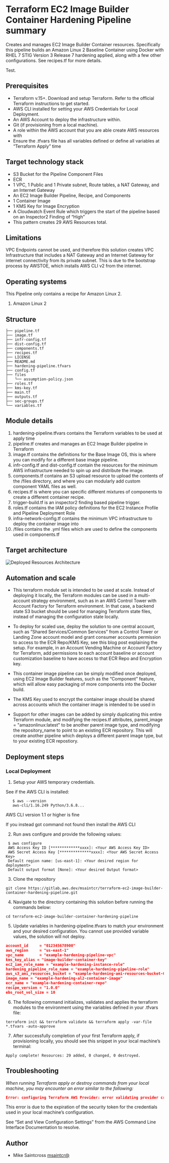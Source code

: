 # Terraform EC2 Image Builder Container Hardening Pipeline summary

Creates and manages EC2 Image Builder Container resources. Specifically this pipeline builds an Amazon Linux 2 Baseline Container using Docker with RHEL 7 STIG Version 3 Release 7 hardening applied, along with a few other configurations. See recipes.tf for more details.

Test.

## Prerequisites

* Terraform v.15+. Download and setup Terraform. Refer to the official Terraform instructions to get started.
* AWS CLI installed for setting your AWS Credentials for Local Deployment.
* An AWS Account to deploy the infrastructure within.
* Git (if provisioning from a local machine).
* A role within the AWS account that you are able create AWS resources with
* Ensure the .tfvars file has all variables defined or define all variables at “Terraform Apply” time

## Target technology stack  

* S3 Bucket for the Pipeline Component Files
* ECR
* 1 VPC, 1 Public and 1 Private subnet, Route tables, a NAT Gateway, and an Internet Gateway
* An EC2 Image Builder Pipeline, Recipe, and Components
* 1 Container Image
* 1 KMS Key for Image Encryption
* A Cloudwatch Event Rule which triggers the start of the pipeline based on an Inspector2 Finding of “High”
* This pattern creates 29 AWS Resources total.

## Limitations 

VPC Endpoints cannot be used, and therefore this solution creates VPC Infrastructure that includes a NAT Gateway and an Internet Gateway for internet connectivity from its private subnet. This is due to the bootstrap process by AWSTOE, which installs AWS CLI v2 from the internet.

## Operating systems

This Pipeline only contains a recipe for Amazon Linux 2.

1. Amazon Linux 2

## Structure

``` console
├── pipeline.tf
├── image.tf
├── infr-config.tf
├── dist-config.tf
├── components.tf
├── recipes.tf
├── LICENSE
├── README.md
├── hardening-pipeline.tfvars
├── config.tf
├── files
│   └── assumption-policy.json
├── roles.tf
├── kms-key.tf
├── main.tf
├── outputs.tf
├── sec-groups.tf
└── variables.tf
```

## Module details

1. hardening-pipeline.tfvars contains the Terraform variables to be used at apply time
2. pipeline.tf creates and manages an EC2 Image Builder pipeline in Terraform
3. image.tf contains the definitions for the Base Image OS, this is where you can modify for a different base image pipeline.
4. infr-config.tf and dist-config.tf  contain the resources for the minimum AWS infrastructure needed to spin up and distribute the image.
5. components.tf contains an S3 upload resource to upload the contents of the /files directory, and where you can modularly add custom component YAML files as well.
6. recipes.tf is where you can specific different mixtures of components to create a different container recipe.
7. trigger-build.tf is an inspector2 finding based pipeline trigger.
8. roles.tf contains the IAM policy definitions for the EC2 Instance Profile and Pipeline Deployment Role
9. infra-network-config.tf contains the minimum VPC infrastructure to deploy the container image into
10. /files contains the .yml files which are used to define the components used in components.tf

## Target architecture
![Deployed Resources Architecture](container-harden.png)

## Automation and scale

* This terraform module set is intended to be used at scale. Instead of deploying it locally, the Terraform modules can be used in a multi-account strategy environment, such as in an AWS Control Tower with Account Factory for Terraform environment. In that case, a backend state S3 bucket should be used for managing Terraform state files, instead of managing the configuration state locally.

* To deploy for scaled use, deploy the solution to one central account, such as “Shared Services/Common Services” from a Control Tower or Landing Zone account model and grant consumer accounts permission to access to the ECR Repo/KMS Key, see this blog post explaining the setup. For example, in an Account Vending Machine or Account Factory for Terraform, add permissions to each account baseline or account customization baseline to have access to that ECR Repo and Encryption key.

* This container image pipeline can be simply modified once deployed, using EC2 Image Builder features, such as the “Component” feature, which will allow easy packaging of more components into the Docker build.

* The KMS Key used to encrypt the container image should be shared across accounts which the container image is intended to be used in

* Support for other images can be added by simply duplicating this entire Terraform module, and modifying the recipes.tf attributes, parent_image = "amazonlinux:latest" to be another parent image type, and modifying the repository_name to point to an existing ECR repository. This will create another pipeline which deploys a different parent image type, but to your existing ECR repostiory.

## Deployment steps

### Local Deployment

1. Setup your AWS temporary credentials.

See if the AWS CLI is installed:
``` shell
   $ aws --version
   aws-cli/1.16.249 Python/3.6.8...
```

AWS CLI version 1.1 or higher is fine

If you instead got command not found then install the AWS CLI

2. Run aws configure and provide the following values:
``` shell
 $ aws configure
 AWS Access Key ID [*************xxxx]: <Your AWS Access Key ID>
 AWS Secret Access Key [**************xxxx]: <Your AWS Secret Access Key>
 Default region name: [us-east-1]: <Your desired region for deployment>
 Default output format [None]: <Your desired Output format>
```
3. Clone the repository
``` shell
git clone https://gitlab.aws.dev/msaintcr/terraform-ec2-image-builder-container-hardening-pipeline.git
```
4. Navigate to the directory containing this solution before running the commands below:
``` shell
cd terraform-ec2-image-builder-container-hardening-pipeline
```

5. Update variables in hardening-pipeline.tfvars to match your environment and your desired configuration. You cannot use provided variable values, the solution will not deploy.
``` json
account_id     = "012345678900"
aws_region     = "us-east-1"
vpc_name       = "example-hardening-pipeline-vpc"
kms_key_alias = "image-builder-container-key"
ec2_iam_role_name = "example-hardening-instance-role"
hardening_pipeline_role_name = "example-hardening-pipeline-role"
aws_s3_ami_resources_bucket = "example-hardening-ami-resources-bucket-0123"
image_name = "example-hardening-al2-container-image"
ecr_name = "example-hardening-container-repo"
recipe_version = "1.0.0" 
ebs_root_vol_size = 10
```

6. The following command initializes, validates and applies the terraform modules to the environment using the variables defined in your .tfvars file:
``` shell
terraform init && terraform validate && terraform apply -var-file *.tfvars -auto-approve
```

7. After successfully completion of your first Terraform apply, if provisioning locally, you should see this snippet in your local machine’s terminal:
``` shell
Apply complete! Resources: 29 added, 0 changed, 0 destroyed.
```

## Troubleshooting

*When running Terraform apply or destroy commands from your local machine, you may encounter an error similar to the following:*

``` json
Error: configuring Terraform AWS Provider: error validating provider credentials: error calling sts:GetCallerIdentity: operation error STS: GetCallerIdentity, https response error StatusCode: 403, RequestID: 123456a9-fbc1-40ed-b8d8-513d0133ba7f, api error InvalidClientTokenId: The security token included in the request is invalid.
```

This error is due to the expiration of the security token for the credentials used in your local machine’s configuration.

See “Set and View Configuration Settings” from the AWS Command Line Interface Documentation to resolve.

## Author

* Mike Saintcross [msaintcr@](msaintcr@amazon.com)